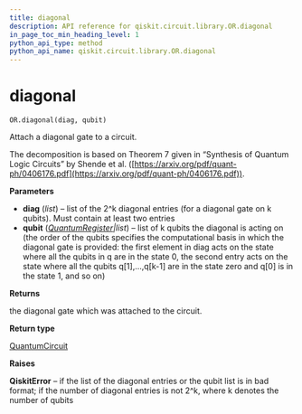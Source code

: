 ```yaml
---
title: diagonal
description: API reference for qiskit.circuit.library.OR.diagonal
in_page_toc_min_heading_level: 1
python_api_type: method
python_api_name: qiskit.circuit.library.OR.diagonal
---
```


# diagonal

<span id="qiskit.circuit.library.OR.diagonal" />

`OR.diagonal(diag, qubit)`

Attach a diagonal gate to a circuit.

The decomposition is based on Theorem 7 given in “Synthesis of Quantum Logic Circuits” by Shende et al. ([https://arxiv.org/pdf/quant-ph/0406176.pdf](https://arxiv.org/pdf/quant-ph/0406176.pdf)).

**Parameters**

*   **diag** (*list*) – list of the 2^k diagonal entries (for a diagonal gate on k qubits). Must contain at least two entries
*   **qubit** ([*QuantumRegister*](qiskit.circuit.QuantumRegister "qiskit.circuit.QuantumRegister")*|list*) – list of k qubits the diagonal is acting on (the order of the qubits specifies the computational basis in which the diagonal gate is provided: the first element in diag acts on the state where all the qubits in q are in the state 0, the second entry acts on the state where all the qubits q\[1],…,q\[k-1] are in the state zero and q\[0] is in the state 1, and so on)

**Returns**

the diagonal gate which was attached to the circuit.

**Return type**

[QuantumCircuit](qiskit.circuit.QuantumCircuit "qiskit.circuit.QuantumCircuit")

**Raises**

**QiskitError** – if the list of the diagonal entries or the qubit list is in bad format; if the number of diagonal entries is not 2^k, where k denotes the number of qubits

